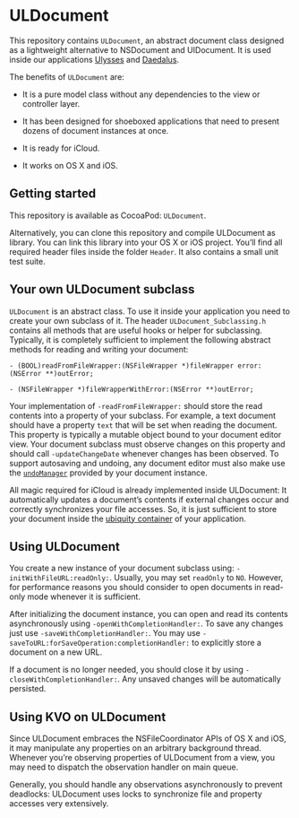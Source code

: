 # ULDocument
This repository contains `ULDocument`, an abstract document class designed as a lightweight alternative to NSDocument and UIDocument. It is used inside our applications [Ulysses][1] and [Daedalus][2].

The benefits of `ULDocument` are:

- It is a pure model class without any dependencies to the view or controller layer.

- It has been designed for shoeboxed applications that need to present dozens of document instances at once. 

- It is ready for iCloud.

- It works on OS X and iOS.

## Getting started 
This repository is available as CocoaPod: `ULDocument`. 

Alternatively, you can clone this repository and compile ULDocument as library. You can link this library into your OS X or iOS project. You’ll find all required header files inside the folder `Header`. It also contains a small unit test suite.

## Your own ULDocument subclass
`ULDocument` is an abstract class. To use it inside your application you need to create your own subclass of it. The header `ULDocument_Subclassing.h` contains all methods that are useful hooks or helper for subclassing. Typically, it is completely sufficient to implement the following abstract methods for reading and writing your document:

	- (BOOL)readFromFileWrapper:(NSFileWrapper *)fileWrapper error:(NSError **)outError;

	- (NSFileWrapper *)fileWrapperWithError:(NSError **)outError;

Your implementation of `-readFromFileWrapper:` should store the read contents into a property of your subclass. For example, a text document should have a property `text` that will be set when reading the document. This property is typically a mutable object bound to your document editor view. Your document subclass must observe changes on this property and should call `-updateChangeDate` whenever changes has been observed. To support autosaving and undoing, any document editor must also make use the [`undoManager`][3] provided by your document instance. 

All magic required for iCloud is already implemented inside ULDocument: It automatically updates a document’s contents if external changes occur and correctly synchronizes your file accesses. So, it is just sufficient to store your document inside the [ubiquity container][4] of your application.

## Using ULDocument
You create a new instance of your document subclass using: `-initWithFileURL:readOnly:`. Usually, you may set `readOnly` to `NO`. However, for performance reasons you should consider to open documents in read-only mode whenever it is sufficient.

After initializing the document instance, you can open and read its contents asynchronously using `-openWithCompletionHandler:`. To save any changes just use `-saveWithCompletionHandler:`. You may use `-saveToURL:forSaveOperation:completionHandler:` to explicitly store a document on a new URL.

If a document is no longer needed, you should close it by using `-closeWithCompletionHandler:`. Any unsaved changes will be automatically persisted.

## Using KVO on ULDocument
Since ULDocument embraces the NSFileCoordinator APIs of OS X and iOS, it may manipulate any properties on an arbitrary background thread. Whenever you’re observing properties of ULDocument from a view, you may need to dispatch the observation handler on main queue. 

Generally, you should handle any observations asynchronously to prevent deadlocks: ULDocument uses locks to synchronize file and property accesses very extensively.

[1]:	www.ulyssesapp.com
[2]:	www.daedalusapp.com
[3]:	https://developer.apple.com/library/mac/documentation/cocoa/reference/foundation/Classes/NSUndoManager_Class/Reference/Reference.html
[4]:	https://developer.apple.com/library/ios/documentation/General/Conceptual/iCloudDesignGuide/Chapters/DesigningForDocumentsIniCloud.html#//apple_ref/doc/uid/TP40012094-CH2-SW1
